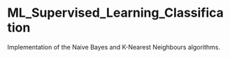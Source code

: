 # ML_Supervised_Learning_Classification
Implementation of the Naive Bayes and K-Nearest Neighbours algorithms.
